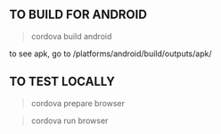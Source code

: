## TO BUILD FOR ANDROID

>cordova build android

to see apk, go to /platforms/android/build/outputs/apk/

## TO TEST LOCALLY

>cordova prepare browser

>cordova run browser